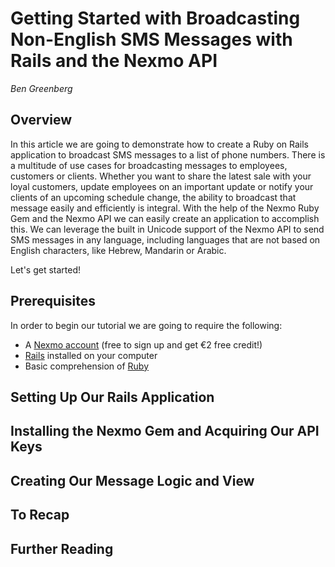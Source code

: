 # Getting Started with Broadcasting Non-English SMS Messages with Rails and the Nexmo API   
*Ben Greenberg*

## Overview

In this article we are going to demonstrate how to create a Ruby on Rails application to broadcast SMS messages to a list of phone numbers. There is a multitude of use cases for broadcasting messages to employees, customers or clients. Whether you want to share the latest sale with your loyal customers, update employees on an important update or notify your clients of an upcoming schedule change, the ability to broadcast that message easily and efficiently is integral. With the help of the Nexmo Ruby Gem and the Nexmo API we can easily create an application to accomplish this. We can leverage the built in Unicode support of the Nexmo API to send SMS messages in any language, including languages that are not based on English characters, like Hebrew, Mandarin or Arabic.

Let's get started!

## Prerequisites

In order to begin our tutorial we are going to require the following:

* A [Nexmo account](https://dashboard.nexmo.com/sign-up) (free to sign up and get &euro;2 free credit!)
* [Rails](https://rubyonrails.org/) installed on your computer
* Basic comprehension of [Ruby](https://www.ruby-lang.org/en/documentation/)

## Setting Up Our Rails Application



## Installing the Nexmo Gem and Acquiring Our API Keys



## Creating Our Message Logic and View



## To Recap



## Further Reading






